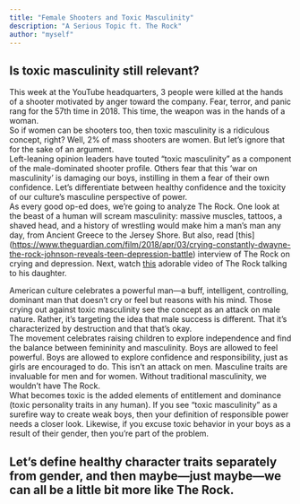 ```yaml
---
title: "Female Shooters and Toxic Masculinity"
description: "A Serious Topic ft. The Rock"
author: "myself"
---
```


## Is toxic masculinity still relevant? 
This week at the YouTube headquarters, 3 people were killed at the hands of a shooter motivated by anger toward the company. Fear, terror, and panic rang for the 57th time in 2018. This time, the weapon was in the hands of a woman. <br>
So if women can be shooters too, then toxic masculinity is a ridiculous concept, right? Well, 2% of mass shooters are women. But let’s ignore that for the sake of an argument. <br>
Left-leaning opinion leaders have touted “toxic masculinity” as a component of the male-dominated shooter profile. Others fear that this ‘war on masculinity’ is damaging our boys, instilling in them a fear of their own confidence. Let’s differentiate between healthy confidence and the toxicity of our culture’s masculine perspective of power. <br>
As every good op-ed does, we’re going to analyze The Rock. One look at the beast of a human will scream masculinity: massive muscles, tattoos, a shaved head, and a history of wrestling would make him a man’s man any day, from Ancient Greece to the Jersey Shore. But also, read [this] (https://www.theguardian.com/film/2018/apr/03/crying-constantly-dwayne-the-rock-johnson-reveals-teen-depression-battle)  interview of The Rock on crying and depression. Next, watch [this](https://www.youtube.com/embed/H0Wq5LApxCQ) adorable video of The Rock talking to his daughter. <br>

American culture celebrates a powerful man—a buff, intelligent, controlling, dominant man that doesn’t cry or feel but reasons with his mind. Those crying out against toxic masculinity see the concept as an attack on male nature. Rather, it’s targeting the idea that male success is different. That it’s characterized by destruction and that that’s okay. <br>
The movement celebrates raising children to explore independence and find the balance between femininity and masculinity. Boys are allowed to feel powerful. Boys are allowed to explore confidence and responsibility, just as girls are encouraged to do. This isn’t an attack on men. Masculine traits are invaluable for men and for women. Without traditional masculinity, we wouldn’t have The Rock. <br>
What becomes toxic is the added elements of entitlement and dominance (toxic personality traits in any human). If you see “toxic masculinity” as a surefire way to create weak boys, then your definition of responsible power needs a closer look. Likewise, if you excuse toxic behavior in your boys as a result of their gender, then you’re part of the problem. <br>
## Let’s define healthy character traits separately from gender, and then maybe—just maybe—we can all be a little bit more like The Rock.
